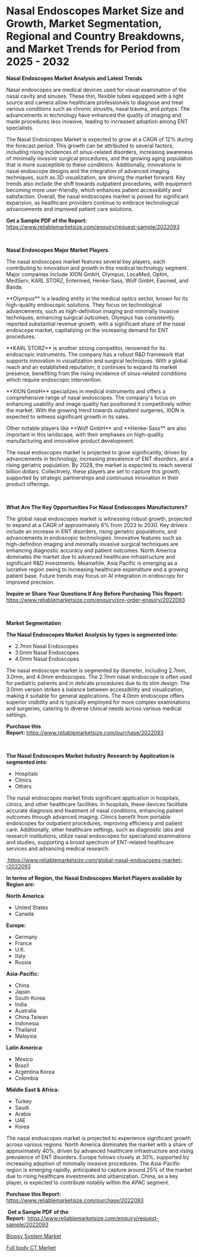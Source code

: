<p><h1>Nasal Endoscopes Market Size and Growth, Market Segmentation, Regional and Country Breakdowns, and Market Trends for Period from 2025 -  2032</h1></p><p><strong>Nasal Endoscopes Market Analysis and Latest Trends</strong></p>
<p><p>Nasal endoscopes are medical devices used for visual examination of the nasal cavity and sinuses. These thin, flexible tubes equipped with a light source and camera allow healthcare professionals to diagnose and treat various conditions such as chronic sinusitis, nasal trauma, and polyps. The advancements in technology have enhanced the quality of imaging and made procedures less invasive, leading to increased adoption among ENT specialists.</p><p>The Nasal Endoscopes Market is expected to grow at a CAGR of 12% during the forecast period. This growth can be attributed to several factors, including rising incidences of sinus-related disorders, increasing awareness of minimally invasive surgical procedures, and the growing aging population that is more susceptible to these conditions. Additionally, innovations in nasal endoscope designs and the integration of advanced imaging techniques, such as 3D visualization, are driving the market forward. Key trends also include the shift towards outpatient procedures, with equipment becoming more user-friendly, which enhances patient accessibility and satisfaction. Overall, the nasal endoscopes market is poised for significant expansion, as healthcare providers continue to embrace technological advancements and improved patient care solutions.</p></p>
<p><strong>Get a Sample PDF of the Report:&nbsp;</strong> <a href="https://www.reliablemarketsize.com/enquiry/request-sample/2022093?utm_campaign=1133&utm_medium=2&utm_source=Github&utm_content=ia&utm_term=04032025&utm_id=nasal-endoscopes">https://www.reliablemarketsize.com/enquiry/request-sample/2022093</a></p>
<p>&nbsp;</p>
<p><strong>Nasal Endoscopes Major Market Players</strong></p>
<p><p>The nasal endoscopes market features several key players, each contributing to innovation and growth in this medical technology segment. Major companies include XION GmbH, Olympus, LocaMed, Optim, MedServ, KARL STORZ, Entermed, Henke-Sass, Wolf GmbH, Easmed, and Basda.</p><p>**Olympus** is a leading entity in the medical optics sector, known for its high-quality endoscopic solutions. They focus on technological advancements, such as high-definition imaging and minimally invasive techniques, enhancing surgical outcomes. Olympus has consistently reported substantial revenue growth, with a significant share of the nasal endoscope market, capitalizing on the increasing demand for ENT procedures.</p><p>**KARL STORZ** is another strong competitor, renowned for its endoscopic instruments. The company has a robust R&D framework that supports innovation in visualization and surgical techniques. With a global reach and an established reputation, it continues to expand its market presence, benefiting from the rising incidence of sinus-related conditions which require endoscopic intervention.</p><p>**XION GmbH** specializes in medical instruments and offers a comprehensive range of nasal endoscopes. The company's focus on enhancing usability and image quality has positioned it competitively within the market. With the growing trend towards outpatient surgeries, XION is expected to witness significant growth in its sales.</p><p>Other notable players like **Wolf GmbH** and **Henke-Sass** are also important in this landscape, with their emphases on high-quality manufacturing and innovative product development.</p><p>The nasal endoscopes market is projected to grow significantly, driven by advancements in technology, increasing prevalence of ENT disorders, and a rising geriatric population. By 2028, the market is expected to reach several billion dollars. Collectively, these players are set to capture this growth, supported by strategic partnerships and continuous innovation in their product offerings.</p></p>
<p>&nbsp;</p>
<p><strong>What Are The Key Opportunities For Nasal Endoscopes Manufacturers?</strong></p>
<p><p>The global nasal endoscopes market is witnessing robust growth, projected to expand at a CAGR of approximately 6% from 2023 to 2030. Key drivers include an increase in ENT disorders, rising geriatric populations, and advancements in endoscopic technologies. Innovative features such as high-definition imaging and minimally invasive surgical techniques are enhancing diagnostic accuracy and patient outcomes. North America dominates the market due to advanced healthcare infrastructure and significant R&D investments. Meanwhile, Asia Pacific is emerging as a lucrative region owing to increasing healthcare expenditure and a growing patient base. Future trends may focus on AI integration in endoscopy for improved precision.</p></p>
<p><strong>Inquire or Share Your Questions If Any Before Purchasing This Report:</strong> <a href="https://www.reliablemarketsize.com/enquiry/pre-order-enquiry/2022093?utm_campaign=1133&utm_medium=2&utm_source=Github&utm_content=ia&utm_term=04032025&utm_id=nasal-endoscopes">https://www.reliablemarketsize.com/enquiry/pre-order-enquiry/2022093</a></p>
<p>&nbsp;</p>
<p><strong>Market Segmentation</strong></p>
<p><strong>The Nasal Endoscopes Market Analysis by types is segmented into:</strong></p>
<p><ul><li>2.7mm Nasal Endoscopes</li><li>3.0mm Nasal Endoscopes</li><li>4.0mm Nasal Endoscopes</li></ul></p>
<p><p>The nasal endoscope market is segmented by diameter, including 2.7mm, 3.0mm, and 4.0mm endoscopes. The 2.7mm nasal endoscope is often used for pediatric patients and in delicate procedures due to its slim design. The 3.0mm version strikes a balance between accessibility and visualization, making it suitable for general applications. The 4.0mm endoscope offers superior visibility and is typically employed for more complex examinations and surgeries, catering to diverse clinical needs across various medical settings.</p></p>
<p><strong>Purchase this Report:&nbsp;</strong><a href="https://www.reliablemarketsize.com/purchase/2022093?utm_campaign=1133&utm_medium=2&utm_source=Github&utm_content=ia&utm_term=04032025&utm_id=nasal-endoscopes">https://www.reliablemarketsize.com/purchase/2022093</a></p>
<p>&nbsp;</p>
<p><strong>The Nasal Endoscopes Market Industry Research by Application is segmented into:</strong></p>
<p><ul><li>Hospitals</li><li>Clinics</li><li>Others</li></ul></p>
<p><p>The nasal endoscopes market finds significant application in hospitals, clinics, and other healthcare facilities. In hospitals, these devices facilitate accurate diagnosis and treatment of nasal conditions, enhancing patient outcomes through advanced imaging. Clinics benefit from portable endoscopes for outpatient procedures, improving efficiency and patient care. Additionally, other healthcare settings, such as diagnostic labs and research institutions, utilize nasal endoscopes for specialized examinations and studies, supporting a broad spectrum of ENT-related healthcare services and advancing medical research.</p></p>
<p><a href="https://www.reliablemarketsize.com/global-nasal-endoscopes-market-r2022093?utm_campaign=1133&utm_medium=2&utm_source=Github&utm_content=ia&utm_term=04032025&utm_id=nasal-endoscopes">&nbsp;https://www.reliablemarketsize.com/global-nasal-endoscopes-market-r2022093</a></p>
<p><strong>In terms of Region, the Nasal Endoscopes Market Players available by Region are:</strong></p>
<p>
    <p> <strong> North America: </strong>
        <ul>
            <li>United States</li>
            <li>Canada</li>
        </ul>
        </p> 
    <p> <strong> Europe: </strong>
        <ul>
            <li>Germany</li>
            <li>France</li>
            <li>U.K.</li>
            <li>Italy</li>
            <li>Russia</li>
        </ul>
        </p> 
    <p> <strong> Asia-Pacific: </strong>
        <ul>
            <li>China</li>
            <li>Japan</li>
            <li>South Korea</li>
            <li>India</li>
            <li>Australia</li>
            <li>China Taiwan</li>
            <li>Indonesia</li>
            <li>Thailand</li>
            <li>Malaysia</li>
        </ul>
        </p> 
    <p> <strong> Latin America: </strong>
        <ul>
            <li>Mexico</li>
            <li>Brazil</li>
            <li>Argentina Korea</li>
            <li>Colombia</li>
        </ul>
        </p> 
    <p> <strong> Middle East & Africa: </strong>
        <ul>
            <li>Turkey</li>
            <li>Saudi</li>
            <li>Arabia</li>
            <li>UAE</li>
            <li>Korea</li>
        </ul>
    </p>
    </p>
<p><p>The nasal endoscopes market is projected to experience significant growth across various regions. North America dominates the market with a share of approximately 40%, driven by advanced healthcare infrastructure and rising prevalence of ENT disorders. Europe follows closely at 30%, supported by increasing adoption of minimally invasive procedures. The Asia-Pacific region is emerging rapidly, anticipated to capture around 25% of the market due to rising healthcare investments and urbanization. China, as a key player, is expected to contribute notably within the APAC segment.</p></p>
<p><strong>Purchase this Report: </strong><a href="https://www.reliablemarketsize.com/purchase/2022093?utm_campaign=1133&utm_medium=2&utm_source=Github&utm_content=ia&utm_term=04032025&utm_id=nasal-endoscopes">https://www.reliablemarketsize.com/purchase/2022093</a></p>
<p>&nbsp;<strong>Get a Sample PDF of the Report:&nbsp;&nbsp;</strong><a href="https://www.reliablemarketsize.com/enquiry/request-sample/2022093?utm_campaign=1133&utm_medium=2&utm_source=Github&utm_content=ia&utm_term=04032025&utm_id=nasal-endoscopes">https://www.reliablemarketsize.com/enquiry/request-sample/2022093</a></p>
<p><strong></strong></p>
<p><p><a href="https://github.com/WillieWoodard/Market-Research-Report-List-7/blob/main/biopsy-system-market.md?utm_campaign=1133&utm_medium=2&utm_source=Github&utm_content=ia&utm_term=04032025&utm_id=nasal-endoscopes">Biopsy System Market</a></p><p><a href="https://github.com/ikokwuihepa/Market-Research-Report-List-1/blob/main/full-body-ct-market.md?utm_campaign=1133&utm_medium=2&utm_source=Github&utm_content=ia&utm_term=04032025&utm_id=nasal-endoscopes">Full body CT Market</a></p></p>